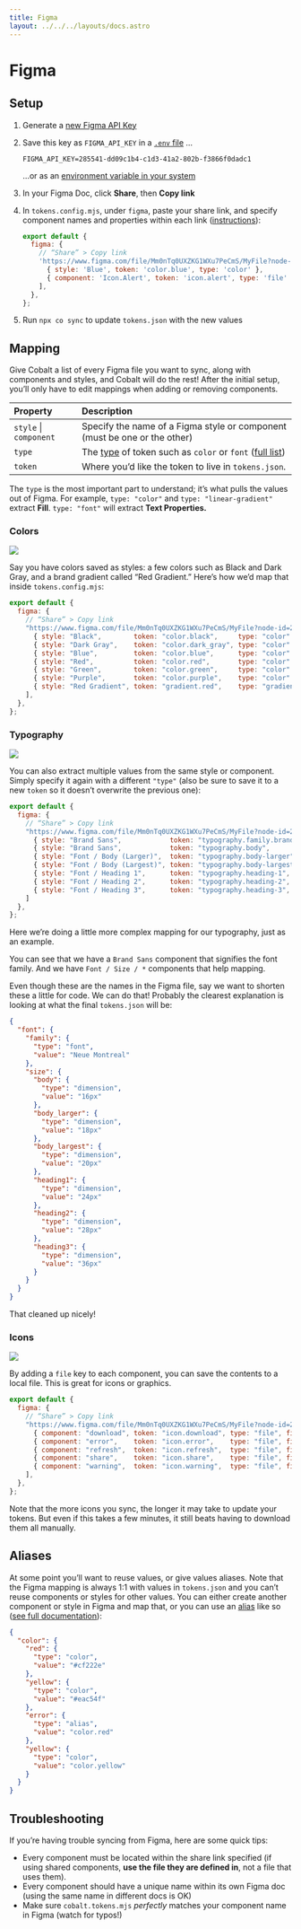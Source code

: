 ```yaml
---
title: Figma
layout: ../../../layouts/docs.astro
---
```


# Figma

## Setup

1. Generate a [new Figma API Key][figma-api-key]
1. Save this key as `FIGMA_API_KEY` in a [`.env` file][dotenv] …

   ```
   FIGMA_API_KEY=285541-dd09c1b4-c1d3-41a2-802b-f3866f0dadc1
   ```

   …or as an [environment variable in your system][env-system]

1. In your Figma Doc, click **Share**, then **Copy link**
1. In `tokens.config.mjs`, under `figma`, paste your share link, and specify component names and properties within each link ([instructions](#mapping)):

   ```js
   export default {
     figma: {
       // “Share” > Copy link
       'https://www.figma.com/file/Mm0nTq0UXZKG1WXu7PeCmS/MyFile?node-id=2%3A2': [
         { style: 'Blue', token: 'color.blue', type: 'color' },
         { component: 'Icon.Alert', token: 'icon.alert', type: 'file' },
       ],
     },
   };
   ```

1. Run `npx co sync` to update `tokens.json` with the new values

## Mapping

Give Cobalt a list of every Figma file you want to sync, along with components
and styles, and Cobalt will do the rest! After the initial setup, you’ll only
have to edit mappings when adding or removing components.

| Property               | Description                                                               |
| :--------------------- | :------------------------------------------------------------------------ |
| `style` \| `component` | Specify the name of a Figma style or component (must be one or the other) |
| `type`                 | The [type][types] of token such as `color` or `font` ([full list][types]) |
| `token`                | Where you’d like the token to live in `tokens.json`.                      |

The `type` is the most important part to understand; it’s what pulls the values
out of Figma. For example, `type: "color"` and `type: "linear-gradient"` extract
**Fill**. `type: "font"` will extract **Text Properties.**

### Colors

![](/images/figma-colors.png)

Say you have colors saved as styles: a few colors such as Black and Dark Gray,
and a brand gradient called “Red Gradient.” Here’s how we’d map that inside
`tokens.config.mjs`:

<!-- prettier-ignore -->
```js
export default {
  figma: {
    // “Share” > Copy link
    "https://www.figma.com/file/Mm0nTq0UXZKG1WXu7PeCmS/MyFile?node-id=2%3A2": [
      { style: "Black",        token: "color.black",     type: "color" },
      { style: "Dark Gray",    token: "color.dark_gray", type: "color" },
      { style: "Blue",         token: "color.blue",      type: "color" },
      { style: "Red",          token: "color.red",       type: "color" },
      { style: "Green",        token: "color.green",     type: "color" },
      { style: "Purple",       token: "color.purple",    type: "color" },
      { style: "Red Gradient", token: "gradient.red",    type: "gradient" },
    ],
  },
};
```

### Typography

![](/images/figma-typography.png)

You can also extract multiple values from the same style or component. Simply specify it again with a different `"type"` (also be sure to save it to a new `token` so it doesn’t overwrite the previous one):

<!-- prettier-ignore -->
```js
export default {
  figma: {
    // “Share” > Copy link
    "https://www.figma.com/file/Mm0nTq0UXZKG1WXu7PeCmS/MyFile?node-id=2%3A2": [
      { style: "Brand Sans",            token: "typography.family.brand_sans", type: "font" },
      { style: "Brand Sans",            token: "typography.body",              type: "typography" },
      { style: "Font / Body (Larger)",  token: "typography.body-larger",       type: "typography" },
      { style: "Font / Body (Largest)", token: "typography.body-largest",      type: "typography" },
      { style: "Font / Heading 1",      token: "typography.heading-1",         type: "typography" },
      { style: "Font / Heading 2",      token: "typography.heading-2",         type: "typography" },
      { style: "Font / Heading 3",      token: "typography.heading-3",         type: "typography" },
    ]
  },
};
```

Here we’re doing a little more complex mapping for our typography, just as an example.

You can see that we have a `Brand Sans` component that signifies the font family. And we have `Font / Size / *` components that help mapping.

Even though these are the names in the Figma file, say we want to shorten these a little for code. We can do that! Probably the clearest explanation is looking at what the final `tokens.json` will be:

```json
{
  "font": {
    "family": {
      "type": "font",
      "value": "Neue Montreal"
    },
    "size": {
      "body": {
        "type": "dimension",
        "value": "16px"
      },
      "body_larger": {
        "type": "dimension",
        "value": "18px"
      },
      "body_largest": {
        "type": "dimension",
        "value": "20px"
      },
      "heading1": {
        "type": "dimension",
        "value": "24px"
      },
      "heading2": {
        "type": "dimension",
        "value": "28px"
      },
      "heading3": {
        "type": "dimension",
        "value": "36px"
      }
    }
  }
}
```

That cleaned up nicely!

### Icons

![](/images/figma-icons.png)

By adding a `file` key to each component, you can save the contents to a local file. This is great for icons or graphics.

<!-- prettier-ignore -->
```js
export default {
  figma: {
    // “Share” > Copy link
    "https://www.figma.com/file/Mm0nTq0UXZKG1WXu7PeCmS/MyFile?node-id=2%3A2": [
      { component: "download", token: "icon.download", type: "file", file: "./icons/download.svg" },
      { component: "error",    token: "icon.error",    type: "file", file: "./icons/error.svg" },
      { component: "refresh",  token: "icon.refresh",  type: "file", file: "./icons/refresh.svg" },
      { component: "share",    token: "icon.share",    type: "file", file: "./icons/share.svg" },
      { component: "warning",  token: "icon.warning",  type: "file", file: "./icons/warning.svg" },
    ],
  },
};
```

Note that the more icons you sync, the longer it may take to update your tokens. But even if this takes a few minutes, it still beats having to download them all manually.

## Aliases

At some point you’ll want to reuse values, or give values aliases. Note that the Figma mapping is always 1:1 with values in `tokens.json` and you can’t reuse components or styles for other values. You can either create another component or style in Figma
and map that, or you can use an [alias] like so ([see full documentation][alias]):

```json
{
  "color": {
    "red": {
      "type": "color",
      "value": "#cf222e"
    },
    "yellow": {
      "type": "color",
      "value": "#eac54f"
    },
    "error": {
      "type": "alias",
      "value": "color.red"
    },
    "yellow": {
      "type": "color",
      "value": "color.yellow"
    }
  }
}
```

## Troubleshooting

If you’re having trouble syncing from Figma, here are some quick tips:

- Every component must be located within the share link specified (if using shared components, **use the file they are defined in**, not a file that uses them).
- Every component should have a unique name within its own Figma doc (using the same name in different docs is OK)
- Make sure `cobalt.tokens.mjs` _perfectly_ matches your component name in Figma (watch for typos!)

[alias]: /reference/schema#aliasing
[dotenv]: https://github.com/motdotla/dotenv
[env-system]: https://gist.github.com/iest/58692bf1001b0424c257
[issues]: https://github.com/drwpow/cobalt-ui/issues
[modes]: /concepts/modes
[figma-api]: /reference/config#figma
[figma-api-key]: https://www.figma.com/developers/api#access-tokens
[types]: /reference/schema#types
